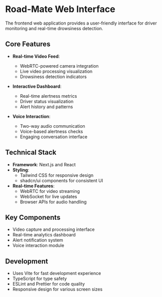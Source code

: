 # Road-Mate Web Interface

The frontend web application provides a user-friendly interface for driver monitoring and real-time drowsiness detection.

## Core Features

- **Real-time Video Feed**:
  - WebRTC-powered camera integration
  - Live video processing visualization
  - Drowsiness detection indicators

- **Interactive Dashboard**:
  - Real-time alertness metrics
  - Driver status visualization
  - Alert history and patterns

- **Voice Interaction**:
  - Two-way audio communication
  - Voice-based alertness checks
  - Engaging conversation interface

## Technical Stack

- **Framework**: Next.js and React
- **Styling**: 
  - Tailwind CSS for responsive design
  - shadcn/ui components for consistent UI
- **Real-time Features**:
  - WebRTC for video streaming
  - WebSocket for live updates
  - Browser APIs for audio handling

## Key Components

- Video capture and processing interface
- Real-time analytics dashboard
- Alert notification system
- Voice interaction module

## Development

- Uses Vite for fast development experience
- TypeScript for type safety
- ESLint and Prettier for code quality
- Responsive design for various screen sizes